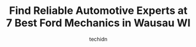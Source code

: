 ---
layout: ampstory
image: https://images.unsplash.com/photo-1630686120465-89debf3b32a8?ixlib=rb-4.0.3&ixid=MnwxMjA3fDB8MHxwaG90by1wYWdlfHx8fGVufDB8fHx8&auto=format&fit=crop&w=640&h=853&q=80
author: techidn
featured: false
description: Searching for the finest Ford Mechanic in Wausau WI, USA? Look no further than the 7 best Ford Mechanic in the area, where youll find a team of highly qualified professionals ready to handl
title: Find Reliable Automotive Experts at 7 Best Ford Mechanics in Wausau WI
cover:
   title: Find Reliable Automotive Experts at 7 Best Ford Mechanics in Wausau WI
   subtitle: Rickpate
   background: https://images.unsplash.com/photo-1630686120465-89debf3b32a8?ixlib=rb-4.0.3&ixid=MnwxMjA3fDB8MHxwaG90by1wYWdlfHx8fGVufDB8fHx8&auto=format&fit=crop&w=640&h=853&q=80

pages: 
 - layout: thirds
   top: <h1>#1 Stolzes Wausau Tire and Auto</h1>
   bottom: "<p>I had a business emergency last summer as I blew a steer tire near Stolzes shop. They did not happen to have a spare tire for me on hand, but went far far above and beyo</p>"
   background: https://www.knot35.com/toplist/wp-content/uploads/2023/06/best-ford-mechanic-1-in-wausau-wi-1685836727.jpeg
   backgroundblur: true
 - layout: thirds
   top: <h1>#2 CW Auto Clinic</h1>
   bottom: "<p>606 S 3rd Ave, Wausau, WI 54401, United States</p>"
   background: https://www.knot35.com/toplist/wp-content/uploads/2023/06/best-ford-mechanic-2-in-wausau-wi-1685836727.jpeg
   cta:
      link: https://www.knot35.com/toplist/find-reliable-automotive-experts-at-7-best-ford-mechanics-in-wausau-wi/
      text: Find Reliable Automotive Experts at 7 Best Ford Mechanics in Wausau WI
 - layout: thirds
   top: <h1>#3 Griesbach Auto Service Inc Wausau</h1>
   bottom: "<p>4302 Stewart Ave, Wausau, WI 54401, United States</p>"
   background: https://www.knot35.com/toplist/wp-content/uploads/2023/06/best-ford-mechanic-3-in-wausau-wi-1685836728.jpeg
   cta:
      link: https://www.knot35.com/toplist/find-reliable-automotive-experts-at-7-best-ford-mechanics-in-wausau-wi/
      text: Find Reliable Automotive Experts at 7 Best Ford Mechanics in Wausau WI
 - layout: thirds
   top: <h1>#4 Budget Auto Repair & Performance LLC</h1>
   bottom: "<p>201 W Thomas St, Wausau, WI 54401, United States</p>"
   background: https://images.unsplash.com/photo-1613843873231-1447db182f97?ixlib=rb-4.0.3&ixid=MnwxMjA3fDB8MHxwaG90by1wYWdlfHx8fGVufDB8fHx8&auto=format&fit=crop&w=640&h=853&q=80
   cta:
      link: https://www.knot35.com/toplist/find-reliable-automotive-experts-at-7-best-ford-mechanics-in-wausau-wi/
      text: Find Reliable Automotive Experts at 7 Best Ford Mechanics in Wausau WI
 - layout: thirds
   top: <h1>#5 West Side Auto</h1>
   bottom: "<p>6815 Stewart Ave, Wausau, WI 54401, United States</p>"
   background: https://images.unsplash.com/photo-1533735380053-eb8d0759b24a?ixlib=rb-4.0.3&ixid=MnwxMjA3fDB8MHxwaG90by1wYWdlfHx8fGVufDB8fHx8&auto=format&fit=crop&w=640&h=853&q=80
   cta:
      link: https://www.knot35.com/toplist/find-reliable-automotive-experts-at-7-best-ford-mechanics-in-wausau-wi/
      text: Find Reliable Automotive Experts at 7 Best Ford Mechanics in Wausau WI
 - layout: thirds
   top: <h1>#6 Traceys Automotive</h1>
   bottom: "<p>802 S 9th Ave, Wausau, WI 54401, United States</p>"
   background: https://images.unsplash.com/photo-1533998839656-76f5e4b2bccb?ixlib=rb-4.0.3&ixid=MnwxMjA3fDB8MHxwaG90by1wYWdlfHx8fGVufDB8fHx8&auto=format&fit=crop&w=640&h=853&q=80
   cta:
      link: https://www.knot35.com/toplist/find-reliable-automotive-experts-at-7-best-ford-mechanics-in-wausau-wi/
      text: Find Reliable Automotive Experts at 7 Best Ford Mechanics in Wausau WI
 - layout: thirds
   top: <h1>#7 1st Avenue Auto Service</h1>
   bottom: "<p>116 Spruce St, Wausau, WI 54401, United States</p>"
   background: https://images.unsplash.com/photo-1540457036297-448b6b99e91c?ixlib=rb-4.0.3&ixid=MnwxMjA3fDB8MHxwaG90by1wYWdlfHx8fGVufDB8fHx8&auto=format&fit=crop&w=640&h=853&q=80
   cta:
      link: https://www.knot35.com/toplist/find-reliable-automotive-experts-at-7-best-ford-mechanics-in-wausau-wi/
      text: Find Reliable Automotive Experts at 7 Best Ford Mechanics in Wausau WI
 - layout: thirds
   middle: Continue reading...
   background: https://images.unsplash.com/photo-1564951434112-64d74cc2a2d7?ixlib=rb-4.0.3&ixid=MnwxMjA3fDB8MHxwaG90by1wYWdlfHx8fGVufDB8fHx8&auto=format&fit=crop&w=640&h=853&q=80
   cta:
      link: https://www.knot35.com/toplist/find-reliable-automotive-experts-at-7-best-ford-mechanics-in-wausau-wi/
      text: Find Reliable Automotive Experts at 7 Best Ford Mechanics in Wausau WI
      
---